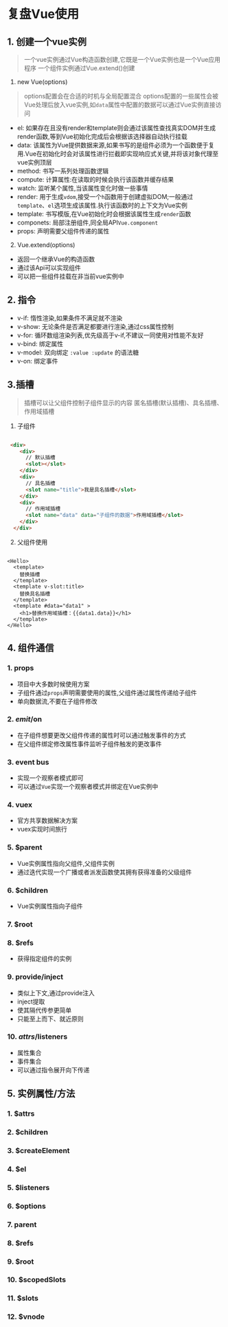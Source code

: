 # 复盘Vue使用

## 1. 创建一个vue实例

> 一个vue实例通过Vue构造函数创建,它既是一个Vue实例也是一个Vue应用程序
> 一个组件实例通过Vue.extend()创建

1. new Vue(options)

> options配置会在合适的时机与全局配置混合
> options配置的一些属性会被Vue处理后放入vue实例,如`data`属性中配置的数据可以通过Vue实例直接访问

- el: 如果存在且没有render和template则会通过该属性查找真实DOM并生成render函数,等到Vue初始化完成后会根据该选择器自动执行挂载
- data: 该属性为Vue提供数据来源,如果书写的是组件必须为一个函数便于复用.Vue在初始化时会对该属性进行拦截即实现响应式关键,并将该对象代理至vue实例顶层
- method: 书写一系列处理函数逻辑
- compute: 计算属性:在读取的时候会执行该函数并缓存结果
- watch: 监听某个属性,当该属性变化时做一些事情
- render: 用于生成`vdom`,接受一个`h`函数用于创建虚拟DOM;一般通过`template`、`el`选项生成该属性.执行该函数时的上下文为Vue实例
- template: 书写模版,在Vue初始化时会根据该属性生成`render`函数
- componets: 局部注册组件,同全局API`Vue.component`
- props: 声明需要父组件传递的属性

2. Vue.extend(options)

- 返回一个继承Vue的构造函数
- 通过该Api可以实现组件
- 可以把一些组件挂载在非当前vue实例中

## 2. 指令

- v-if: 惰性渲染,如果条件不满足就不渲染
- v-show: 无论条件是否满足都要进行渲染,通过css属性控制
- v-for: 循环数组渲染列表,优先级高于v-if,不建议一同使用对性能不友好
- v-bind: 绑定属性
- v-model: 双向绑定 `:value :update` 的语法糖
- v-on: 绑定事件

## 3.插槽

> 插槽可以让父组件控制子组件显示的内容
> 匿名插槽(默认插槽)、具名插槽、作用域插槽

1. 子组件

```html

 <div>
    <div>
      // 默认插槽
      <slot></slot>
    </div>
    <div>
      // 具名插槽
      <slot name="title">我是具名插槽</slot>
    </div>
    <div>
      // 作用域插槽
      <slot name="data" data="子组件的数据">作用域插槽</slot>
    </div>
  </div>

```

2. 父组件使用

```vue

<Hello>
  <template>
    替换插槽
  </template>
  <template v-slot:title>
    替换具名插槽
  </template>
  <template #data="data1" > 
    <h1>替换作用域插槽：{{data1.data}}</h1>
  </template>
</Hello>

```


## 4. 组件通信

### 1. props

- 项目中大多数时候使用方案
- 子组件通过`props`声明需要使用的属性,父组件通过属性传递给子组件
- 单向数据流,不要在子组件修改

### 2. $emit/$on

- 在子组件想要更改父组件传递的属性时可以通过触发事件的方式
- 在父组件绑定修改属性事件监听子组件触发的更改事件

### 3. event bus

- 实现一个观察者模式即可
- 可以通过`Vue`实现一个观察者模式并绑定在Vue实例中

### 4. vuex

- 官方共享数据解决方案
- vuex实现时间旅行

### 5. $parent

- Vue实例属性指向父组件,父组件实例
- 通过迭代实现一个广播或者派发函数使其拥有获得准备的父级组件

### 6. $children

- Vue实例属性指向子组件

### 7. $root

### 8. $refs

- 获得指定组件的实例

### 9. provide/inject

- 类似上下文,通过provide注入
- inject提取
- 使其隔代传参更简单
- 只能至上而下、就近原则

### 10. $attrs/$listeners

- 属性集合
- 事件集合
- 可以通过指令展开向下传递



## 5. 实例属性/方法

### 1. $attrs

### 2. $children

### 3. $createElement

### 4. $el

### 5. $listeners

### 6. $options

### 7. parent

### 8. $refs

### 9. $root

### 10. $scopedSlots

### 11. $slots

### 12. $vnode
